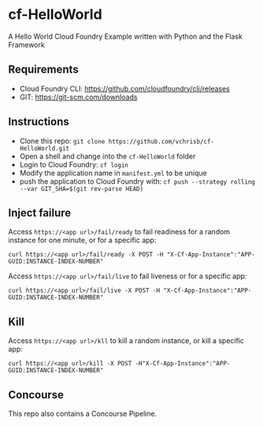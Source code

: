 # cf-HelloWorld
A Hello World Cloud Foundry Example written with Python and the Flask Framework


## Requirements
* Cloud Foundry CLI: https://github.com/cloudfoundry/cli/releases
* GIT: https://git-scm.com/downloads

## Instructions
* Clone this repo: `git clone https://github.com/vchrisb/cf-HelloWorld.git`
* Open a shell and change into the `cf-HelloWorld` folder
* Login to Cloud Foundry: `cf login`
* Modify the application name in `manifest.yml` to be unique
* push the application to Cloud Foundry with: `cf push --strategy rolling --var GIT_SHA=$(git rev-parse HEAD)`

## Inject failure

Access `https://<app url>/fail/ready` to fail readiness for a random instance for one minute, or for a specific app:

```
curl https://<app url>/fail/ready -X POST -H "X-Cf-App-Instance":"APP-GUID:INSTANCE-INDEX-NUMBER"
```

Access `https://<app url>/fail/live` to fail liveness or for a specific app:

```
curl https://<app url>/fail/live -X POST -H "X-Cf-App-Instance":"APP-GUID:INSTANCE-INDEX-NUMBER"
```

## Kill

Access `https://<app url>/kll` to kill a random instance, or kill a specific app:

```
curl https://<app url>/kill -X POST -H"X-Cf-App-Instance":"APP-GUID:INSTANCE-INDEX-NUMBER"
```

## Concourse

This repo also contains a Concourse Pipeline.
